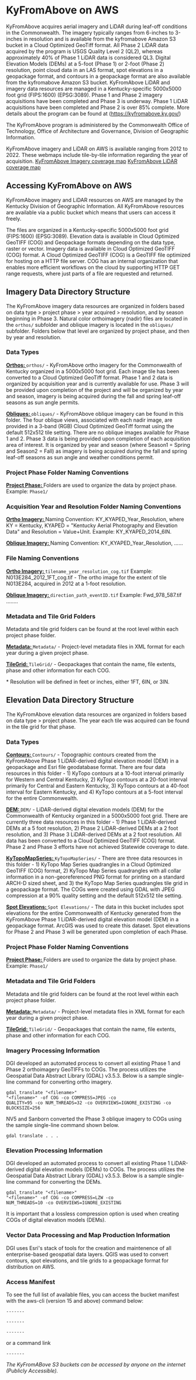 # KyFromAbove on AWS

KyFromAbove acquires aerial imagery and LiDAR during leaf-off conditions in the Commonwealth. The imagery typically ranges from 6-inches to 3-inches in resolution and is available from the kyfromabove Amazon S3 bucket in a Cloud Optimized GeoTiff format. All Phase 2 LiDAR data acquired by the program is USGS Quality Level 2 (QL2), whereas approximately 40% of Phase 1 LiDAR data is considered QL3. Digital Elevation Models (DEMs) at a 5-foot (Phase 1) or 2-foot (Phase 2) resolution, point cloud data in an LAS format, spot elevations in a geopackage format, and contours in a geopackage format are also available from the kyfromabove Amazon S3 bucket. KyFromAbove LiDAR and imagery data resources are managed in a Kentucky-specific 5000x5000 foot grid (FIPS:1600) (EPSG:3089). Phase 1 and Phase 2 imagery acquisitions have been completed and Phase 3 is underway. Phase 1 LiDAR acquisitions have been completed and Phase 2 is over 85% complete. More details about the program can be found at (https://kyfromabove.ky.gov/)

The KyFromAbove program is administered by the Commonwealth Office of Technology, Office of Architecture and Governance, Division of Geographic Information.

KyFromAbove imagery and LiDAR on AWS is available ranging from 2012 to 2022. These webmaps include tile-by-tile information regarding the year of acquisition.
<a href="https://kygeonet.maps.arcgis.com/home/webmap/viewer.html?webmap=ba05e691cf3a4acd9583b12ccf09856e">KyFromAbove Imagery coverage map</a>
<a href="https://kygeonet.maps.arcgis.com/home/webmap/viewer.html?webmap=785e6040154e4050bda80049fc12d4a6">KyFromAbove LiDAR coverage map</a>

## Accessing KyFromAbove on AWS

KyFromAbove imagery and LiDAR resources on AWS are managed by the Kentucky Division of Geographic Information. All KyFromAbove resources are available via a public bucket which means that users can access it freely.

The files are organized in a Kentucky-specific 5000x5000 foot grid (FIPS:1600) (EPSG:3089). Elevation data is available in Cloud Optimized GeoTIFF (COG) and Geopackage formats depending on the data type, raster or vector. Imagery data is available in Cloud Optimized GeoTIFF (COG) format. A Cloud Optimized GeoTIFF (COG) is a GeoTIFF file optimized for hosting on a HTTP file server. COG has an internal organization that enables more efficient workflows on the cloud by supporting HTTP GET range requests, where just parts of a file are requested and returned.

## Imagery Data Directory Structure

The KyFromAbove imagery data resources are organized in folders based on data type > project phase > year acquired > resolution, and by season beginning in Phase 3. Natural color orthoimagery (nadir) files are located in the <code>orthos/</code> subfolder and oblique imagery is located in the <code>obliques/</code> subfolder. Folders below that level are organized by project phase, and then by year and resolution. 

### Data Types

<b><u>Orthos: </u></b> <code>orthos/</code> - KyFromAbove ortho imagery for the Commonwealth of Kentucky organized in a 5000x5000 foot grid. Each image tile has been converted to a Cloud Optimized GeoTiff format. Phase 1 and 2 data is organized by acquisition year and is currently available for use. Phase 3 will be provided upon completion of the project and will be organized by year and season, imagery is being acquired during the fall and spring leaf-off seasons as sun angle permits.

<b><u>Obliques: </u></b> <code>obliques/</code> - KyFromAbove oblique imagery can be found in this folder. The four oblique views, associated with each nadir image, are provided in a 3-band (RGB) Cloud Optimized GeoTiff format using the default 512x512 tile setting. There are no oblique images available for Phase 1 and 2. Phase 3 data is being provided upon completion of each acquisition area of interest. It is organized by year and season (where Season1 = Spring and Season2 = Fall) as imagery is being acquired during the fall and spring leaf-off seasons as sun angle and weather conditions permit.


### Project Phase Folder Naming Conventions

<b><u>Project Phase: </u></b> Folders are used to organize the data by project phase.  Example: <code>Phase1/</code>

### Acquisition Year and Resolution Folder Naming Conventions

<b><u>Ortho Imagery: </u></b> Naming Convention: KY_KYAPED_Year_Resolution, where KY = Kentucky, KYAPED = "Kentucky Aerial Photography and Elevation Data" and Resolution = Value+Unit. Example: KY_KYAPED_2014_6IN.

<b><u>Oblique Imagery: </u></b> Naming Convention: KY_KYAPED_Year_Resolution, ......

### File Naming Conventions

<b><u>Ortho Imagery: </u></b> <code>tilename_year_resolution_cog.tif</code> Example: N013E284_2012_1FT_cog.tif - The ortho image for the extent of tile N013E284, acquired in 2012 at a 1-foot resolution.

<b><u>Oblique Imagery: </u></b> <code>direction_path_eventID.tif</code> Example: Fwd_978_587.tif ........

### Metadata and Tile Grid Folders

Metadata and tile grid folders can be found at the root level within each project phase folder. 

<b><u>Metadata: </u></b> <code>Metadata/</code> - Project-level metadata files in XML format for each year during a given project phase.

<b><u>TileGrid: </u></b> <code>TileGrid/</code> -  Geopackages that contain the name, file extents, phase and other information for each COG.

\* Resolution will be defined in feet or inches, either 1FT, 6IN, or 3IN.

## Elevation Data Directory Structure

The KyFromAbove elevation data resources are organized in folders based on data type > project phase. The year each tile was acquired can be found in the tile grid for that phase. 

### Data Types

<b><u>Contours: </u></b> <code>Contours/</code> - Topographic contours created from the KyFromAbove Phase 1 LiDAR-derived digital elevation model (DEM) in a geopackage and Esri file geodatabase format. There are four data resources in this folder - 1) KyTopo contours at a 10-foot interval primarily for Western and Central Kentucky, 2) KyTopo contours at a 20-foot interval primarily for Central and Eastern Kentucky, 3) KyTopo contours at a 40-foot interval for Eastern Kentucky, and 4) KyTopo contours at a 5-foot interval for the entire Commonwealth.

<b><u>DEM: </u></b> <code>DEM/</code> - LiDAR-derived digital elevation models (DEM) for the Commonwealth of Kentucky organized in a 5000x5000 foot grid. There are currently three data resources in this folder - 1) Phase 1 LiDAR-derived DEMs at a 5 foot resolution, 2) Phase 2 LiDAR-derived DEMs at a 2 foot resolution, and 3) Phase 3 LiDAR-derived DEMs at a 2 foot resolution. All data has been converted to a Cloud Optimized GeoTIFF (COG) format. Phase 2 and Phase 3 efforts have not achieved Statewide coverage to date.

<b><u>KyTopoMapSeries: </u></b> <code>KyTopoMapSeries/</code> - There are three data resources in this folder - 1) KyTopo Map Series quadrangles in a Cloud Optimized GeoTIFF (COG) format, 2) KyTopo Map Series quadrangles with all collar information in a non-georeferenced PNG format for printing on a standard ARCH-D sized sheet, and 3) the KyTopo Map Series quadrangles tile grid in a geopackage format. The COGs were created using GDAL with JPEG compression at a 90% quality setting and the default 512x512 tile setting.

<b><u>Spot Elevations: </u></b> <code>Spot Elevations/</code> - The data in this bucket includes spot elevations for the entire Commonwealth of Kentucky generated from the KyFromAbove Phase 1 LiDAR-derived digital elevation model (DEM) in a geopackage format. ArcGIS was used to create this dataset. Spot elevations for Phase 2 and Phase 3 will be generated upon completion of each Phase.

### Project Phase Folder Naming Conventions

<b><u>Project Phase: </u></b> Folders are used to organize the data by project phase.  Example: <code>Phase1/</code>

### Metadata and Tile Grid Folders

Metadata and tile grid folders can be found at the root level within each project phase folder.

<b><u>Metadata: </u></b> <code>Metadata/</code> - Project-level metadata files in XML format for each year during a given project phase.

<b><u>TileGrid: </u></b> <code>TileGrid/</code> -  Geopackages that contain the name, file extents, phase and other information for each COG.


### Imagery Processing Information

DGI developed an automated process to convert all existing Phase 1 and Phase 2 orthoimagery GeoTIFFs to COGs. The process utilizes the Geospatial Data Abstract Library (GDAL) v3.5.3. Below is a sample single-line command for converting ortho imagery.

<code>gdal_translate "<SourcePath>\<filename>" "<DestinationPath>\<filename>" -of COG -co COMPRESS=JPEG -co QUALITY=95 -co NUM_THREADS=32 -co OVERVIEWS=IGNORE_EXISTING -co BLOCKSIZE=256</code>

NV5 and Sanborn converted the Phase 3 oblique imagery to COGs using the sample single-line command shown below.

<code>gdal translate . . . </code>

### Elevation Processing Information

DGI developed an automated process to convert all existing Phase 1 LiDAR-derived digital elevation models (DEMs) to COGs. The process utilizes the Geospatial Data Abstract Library (GDAL) v3.5.3. Below is a sample single-line command for converting the DEMs.

<code>gdal_translate "<SourcePath>\<filename>" "<DestinationPath>\<filename>" -of COG -co COMPRESS=LZW -co NUM_THREADS=10 -co OVERVIEWS=IGNORE_EXISTING</code>

It is important that a lossless compression option is used when creating COGs of digital elevation models (DEMs).

### Vector Data Processing and Map Production Information

DGI uses Esri's stack of tools for the creation and maintenence of all enterprise-based geospatial data layers. QGIS was used to convert contours, spot elevations, and tile grids to a geopackage format for distribution on AWS. 

### Access Manifest

To see the full list of available files, you can access the bucket manifest with the aws-cli (version 15 and above) command below:

<code>-------</code>

<code>-------</code>

<code>-------</code>

or a command link

<code>-------</code>

<em>The KyFromABove S3 buckets can be accessed by anyone on the internet (Publicly Accessible).</em>
